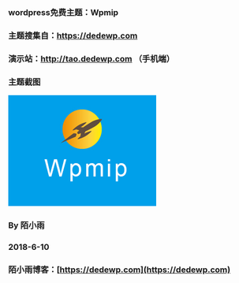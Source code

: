 ### wordpress免费主题：Wpmip

### 主题搜集自：https://dedewp.com

### 演示站：http://tao.dedewp.com （手机端）

### 主题截图


![](./screenshot.jpg)

### By 陌小雨

### 2018-6-10

### 陌小雨博客：[https://dedewp.com](https://dedewp.com)
